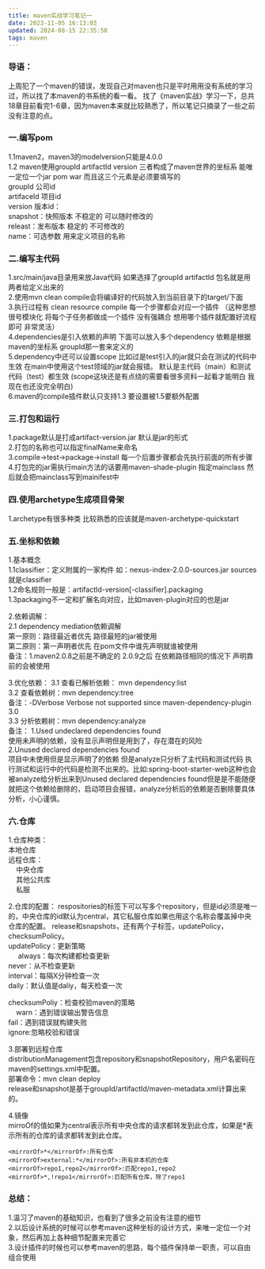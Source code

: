 ```yaml
---
title: maven实战学习笔记一
date: 2023-11-05 16:13:03
updated: 2024-08-15 22:35:58
tags: maven
---
```

### 导语：
上周犯了一个maven的错误，发现自己对maven也只是平时用用没有系统的学习过，所以找了本maven的书系统的看一看。
找了《maven实战》学习一下，总共18章目前看完1-6章，因为maven本来就比较熟悉了，所以笔记只摘录了一些之前没有注意的点。

### 一.编写pom  
1.1maven2，maven3的modelversion只能是4.0.0  
1.2 maven使用groupId artifactId version 三者构成了maven世界的坐标系 能唯一定位一个jar pom war
 而且这三个元素是必须要填写的  
groupId 公司id  
artifaceId 项目id  
version 版本id：  
snapshot：快照版本 不稳定的 可以随时修改的  
releast：发布版本 稳定的 不可修改的  
name：可选参数  用来定义项目的名称  

### 二.编写主代码
1.src/main/java目录用来放Java代码  如果选择了groupId artifactId 包名就是用两者给定义出来的  
2.使用mvn clean compile会将编译好的代码放入到当前目录下的target/下面  
3.执行过程有 clean resource compile 每一个步骤都会对应一个插件  （这种思想
很号模块化 将每个子任务都做成一个插件 没有强耦合 想用哪个插件就配置好流程即可 非常灵活）  
4.dependencies是引入依赖的声明 下面可以放入多个dependency  依赖是根据maven的坐标系 groupId那一套来定义的  
5.dependency中还可以设置scope  比如过是test引入的jar就只会在测试的代码中生效 在main中使用这个test领域的jar就会报错。
默认是主代码（main）和测试代码（test）都生效 (scope这块还是有点绕的需要看很多资料一起看才能明白 我现在也还没完全明白)  
6.maven的compile插件默认只支持1.3  要设置被1.5要额外配置  

### 三.打包和运行  
1.package默认是打成artifact-version.jar 默认是jar的形式  
2.打包的名称也可以指定finalName来命名  
3.compile->test->package->install 每一个后置步骤都会先执行前面的所有步骤  
4.打包完的jar需执行main方法的话要用maven-shade-plugin  指定mainclass  然后就会把mainclass写到mainifest中  

### 四.使用archetype生成项目骨架  
1.archetype有很多种类 比较熟悉的应该就是maven-archetype-quickstart  

### 五.坐标和依赖  
1.基本概念  
1.1classifier：定义附属的一家构件  如：nexus-index-2.0.0-sources.jar sources就是classifier  
1.2命名规则一般是：artifactId-version[-classifier].packaging  
1.3packaging不一定和扩展名向对应，比如maven-plugin对应的也是jar  

2.依赖调解：  
2.1 dependency mediation依赖调解  
第一原则：路径最近者优先  路径最短的jar被使用  
第二原则：第一声明者优先  在pom文件中谁先声明就谁被使用  
备注：1.maven2.0.8之前是不确定的 2.0.9之后 在依赖路径相同的情况下 声明靠前的会被使用  

3.优化依赖：
3.1 查看已解析依赖： mvn dependency:list  
3.2 查看依赖树：mvn dependency:tree  
备注：-DVerbose Verbose not supported since maven-dependency-plugin 3.0  
3.3 分析依赖树：mvn dependency:analyze  
备注： 1.Used undeclared dependencies found  
使用未声明的依赖，没有显示声明但是用到了，存在潜在的风险  
     2.Unused declared dependencies found  
项目中未使用但是显示声明了的依赖 但是analyze只分析了主代码和测试代码 执行测试和运行中的代码是检测不出来的。比如:spring-boot-starter-web这种也会被analyze给分析出来到Unused declared dependencies found但是是不能随便就把这个依赖给删除的，启动项目会报错，analyze分析后的依赖是否删除要具体分析，小心谨慎。  

### 六.仓库
1.仓库种类：  
本地仓库  
远程仓库：  
&nbsp;&nbsp;&nbsp;&nbsp;中央仓库  
&nbsp;&nbsp;&nbsp;&nbsp;其他公共库  
&nbsp;&nbsp;&nbsp;&nbsp;私服  

2.仓库的配置：
respositories的标签下可以写多个repository，但是id必须是唯一的，中央仓库的id默认为central，其它私服仓库如果也用这个名称会覆盖掉中央仓库的配置。
release和snapshots，还有两个子标签，updatePolicy，checksumPolicy。  
updatePolicy：更新策略  
  &nbsp;&nbsp;&nbsp;&nbsp;    always：每次构建都检查更新  
never：从不检查更新  
interval：每隔X分钟检查一次  
daily：默认值是daliy，每天检查一次  

checksumPoliy：检查校验maven的策略  
&nbsp;&nbsp;&nbsp;&nbsp;warn：遇到错误输出警告信息  
fail：遇到错误就构建失败  
ignore:忽略校验和错误  

3.部署到远程仓库  
distributionManagement包含repository和snapshotRepository，用户名密码在maven的settings.xml中配置。  
部署命令：mvn clean deploy  
release和snapshot是基于groupId/artifactId/maven-metadata.xml计算出来的。  

4.镜像  
mirroOf的值如果为central表示所有中央仓库的请求都转发到此仓库，如果是*表示所有的仓库的请求都转发到此仓库。  
```
<mirrorOf>*</mirrorOf>:所有仓库  
<mirrorOf>external:*</mirrorOf>:所有非本机的仓库  
<mirrorOf>repo1,repo2</mirrorOf>:匹配repo1,repo2  
<mirrorOf>*,!repo1</mirrorOf>:匹配所有仓库，除了repo1  
```


### 总结：
1.温习了maven的基础知识，也看到了很多之前没有注意的细节  
2.以后设计系统的时候可以参考maven这种坐标的设计方式，来唯一定位一个对象，然后再加上各种细节配置来完善它  
3.设计插件的时候也可以参考maven的思路，每个插件保持单一职责，可以自由组合使用
